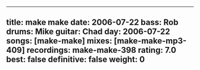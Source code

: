 
---
title: make make
date: 2006-07-22
bass:	Rob
drums:	Mike
guitar:	Chad
day: 2006-07-22
songs: [make-make]
mixes: [make-make-mp3-409]
recordings: make-make-398
rating: 7.0
best: false
definitive: false
weight: 0
---

